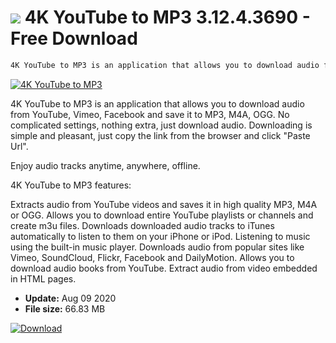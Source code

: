 # ![](https://cdn.softexe.net/static/icon/5/4k-youtube-to-mp3-73.png) 4K YouTube to MP3 3.12.4.3690 - Free Download

```sh
4K YouTube to MP3 is an application that allows you to download audio from YouTube, Vimeo, Facebook and save it to MP3, M4A, OGG. No complicated settings, nothing unnecessary, just loading audio
```
[![4K YouTube to MP3](https://gallery.dpcdn.pl/imgc/Tools/55303/g_-_420x350_1.5_-_x20141107124847_0.png)](https://softexe.net/win/multimedia/audio-utilities/4k-youtube-to-mp3:gc.html)

4K YouTube to MP3 is an application that allows you to download audio from YouTube, Vimeo, Facebook and save it to MP3, M4A, OGG. No complicated settings, nothing extra, just download audio. Downloading is simple and pleasant, just copy the link from the browser and click "Paste Url".

Enjoy audio tracks anytime, anywhere, offline.

4K YouTube to MP3 features:


Extracts audio from YouTube videos and saves it in high quality MP3, M4A or OGG.
Allows you to download entire YouTube playlists or channels and create m3u files.
Downloads downloaded audio tracks to iTunes automatically to listen to them on your iPhone or iPod.
Listening to music using the built-in music player.
Downloads audio from popular sites like Vimeo, SoundCloud, Flickr, Facebook and DailyMotion.
Allows you to download audio books from YouTube.
Extract audio from video embedded in HTML pages.


- **Update:** Aug 09 2020
- **File size:** 66.83 MB

[![Download](https://cdn.softexe.net/static/img/download.png)](https://softexe.net/win/multimedia/audio-utilities/4k-youtube-to-mp3:gc.html)

